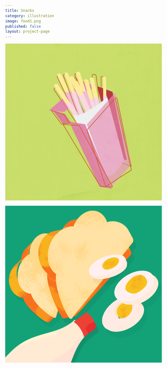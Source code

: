```yaml
---
title: Snacks
category: illustration
image: food1.png
published: false
layout: project-page
---
```

![Snacks](/images/illustration/food2.png)

![Snacks](/images/illustration/food3.png)

